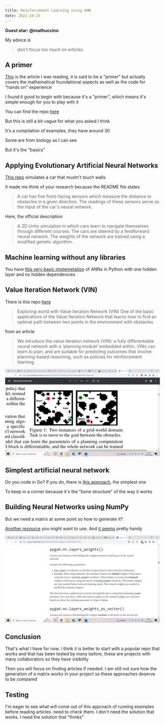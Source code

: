 ```yaml
---
title: Reinforcement Learning using ANN
date: 2022-10-25
---
```


**Guest star: @mathuccino**

My advice is 

> don't focus too much on articles


## A primer

[This](https://www.sciencedirect.com/science/article/pii/S0896627320307054) is the article I was reading, it is said to be a "primer" but actually covers the mathematical foundational aspects as well as the code for "hands on" experience

I found it good to begin with because it's a "primer", which means it's simple enough for you to play with it

You can find the repo [here](https://github.com/gyyang/multitask)


But this is still a bit vague for what you asked I think

It's a compilation of examples, they have around 30

Some are from biology as I can see

But it's the "basics"


## Applying Evolutionary Artificial Neural Networks

[This repo](https://github.com/ArztSamuel/Applying_EANNs) simulates a car that mustn't touch walls

It made me think of your research because the README file states 

> A car has five front-facing sensors which measure the distance to obstacles in a given direction. The readings of these sensors serve as the input of the car's neural network.

Here, the official description 

>A 2D Unity simulation in which cars learn to navigate themselves through different courses. The cars are steered by a feedforward neural network. The weights of the network are trained using a modified genetic algorithm.


## Machine learning without any libraries

You have [this very basic implemetation](https://github.com/pavankalyan1997/Machine-learning-without-any-libraries/blob/master/8.%20ANN/ANN.py) of ANNs in Python with one hidden layer and no hidden dependencies


## Value Iteration Network (VIN)

There is this repo [here](https://github.com/itdxer/neupy)

> Exploring world with Value Iteration Network (VIN) One of the basic applications of the Value Iteration Network that learns how to find an optimal path between two points in the environment with obstacles.

from an article

> We introduce the value iteration network (VIN): a fully differentiable neural network with a ‘planning module’ embedded within. VINs can learn to plan, and are suitable for predicting outcomes that involve planning-based reasoning, such as policies for reinforcement learning.

![VIN figure 1](./vin-figure-1.jpg "Typical example of use")


## Simplest artificial neural network

Do you code in Go? If you do, there is [this approach](https://github.com/gokadin/ai-simplest-network), the simplest one

To keep in a corner because it's the "bone structure" of the way it works


## Building Neural Networks using NumPy

But we need a matrix at some point so how to generate it?

[Another resource](https://github.com/ahmedfgad/NumPyANN) you might want to use. And [it seems](https://pygad.readthedocs.io/en/latest/README_pygad_nn_ReadTheDocs.html) pretty handy

![PyGAD docs](./pygad-docs.jpg)


## Conclusion

That's what I have for now. I think it is better to start with a popular repo that works and that has been tested by many before, these are projects with many collaborators so they have visibility

Then you will focus on finding articles if needed. I am still not sure how the generation of a matrix works in your project so these approaches deserve to be compared


## Testing

I'm eager to see what will come out of this approach of running examples before reading articles.  need to check them. I don't need the solution that works. I need the solution that "thinks"